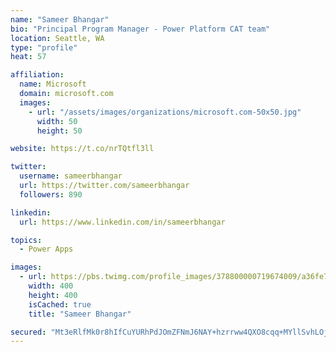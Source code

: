 ```yaml
---
name: "Sameer Bhangar"
bio: "Principal Program Manager - Power Platform CAT team"
location: Seattle, WA
type: "profile"
heat: 57

affiliation:
  name: Microsoft
  domain: microsoft.com
  images:
    - url: "/assets/images/organizations/microsoft.com-50x50.jpg"
      width: 50
      height: 50

website: https://t.co/nrTQtfl3ll

twitter:
  username: sameerbhangar
  url: https://twitter.com/sameerbhangar
  followers: 890

linkedin:
  url: https://www.linkedin.com/in/sameerbhangar

topics:
  - Power Apps

images:
  - url: https://pbs.twimg.com/profile_images/378800000719674009/a36fe7ddfab1778b76e5793772e43798_400x400.jpeg
    width: 400
    height: 400
    isCached: true
    title: "Sameer Bhangar"

secured: "Mt3eRlfMk0r8hIfCuYURhPdJOmZFNmJ6NAY+hzrrww4QXO8cqq+MYllSvhLOjzetDKjbpnSroggP5Ms6oKiy0Xtg/9zgUCj7/4Y1vQBlKPijZYnwEj4P107hjb0O7RM5wswuDwsznkQTMxRlvtFSJucEPfp0pigsanXhekI3uUlAwn+Hohjy8OvtQd+Oh3igAMO3mriVHDii+ixax2B0wYf3MQtvGtM8A88QIK8La5O3tKL2VtbkbppAhwkRiJoyEzQ+XkOBWz0dH2oUws3jfOEyrEi56S+7t0U6bvq6FKSM66eTGdPjs+n13lYFuqccZBIy4tXBCXwikHVDx9bgCwKuvXr+sUH6D0zBu4Q0sfBdx8GtBhgUbk9k3q36nN0NcIGQQNF+a1j29T7U18Zqwg==;3mcX40jPyt2kl/sOVDrhCw=="
---
```


